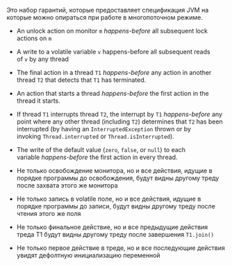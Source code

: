Это набор гарантий, которые предоставляет спецификация JVM на которые можно опираться при работе в многопоточном режиме. 

- An unlock action on monitor `m` _happens-before_ all subsequent lock actions on `m`
- A write to a volatile variable `v` happens-before all subsequent reads of `v` by any thread
- The final action in a thread `T1` _happens-before_ any action in another thread `T2` that detects that `T1` has terminated.
- An action that starts a thread _happens-before_ the first action in the thread it starts.
- If thread `T1` interrupts thread `T2`, the interrupt by `T1` _happens-before_ any point where any other thread (including `T2`) determines that `T2` has been interrupted (by having an `InterruptedException` thrown or by invoking `Thread.interrupted` or `Thread.isInterrupted`).
- The write of the default value (`zero`, `false`, or `null`) to each variable _happens-before_ the first action in every thread.

- Не только освобождение монитора, но и все действия, идущие в порядке программы до освобождения, будут видны другому треду после захвата этого же монитора
- Не только запись в volatile поле, но и все действия, идущие в порядке программы до записи, будут видны другому треду после чтения этого же поля
- Не только финальное действие, но и все предыдущие действия треда T1 будут видны другому треду после завершения `T1.join()`
- Не только первое действие в треде, но и все последующие действия увидят дефолтную инициализацию переменной